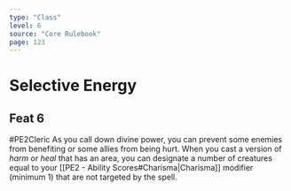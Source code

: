 ```yaml
---
type: "Class"
level: 6
source: "Core Rulebook"
page: 123
---
```

# Selective Energy
## Feat 6
#PE2Cleric
As you call down divine power, you can prevent some enemies from benefiting or some allies from being hurt. When you cast a version of *harm* or *heal* that has an area, you can designate a number of creatures equal to your [[PE2 - Ability Scores#Charisma|Charisma]] modifier (minimum 1) that are not targeted by the spell.